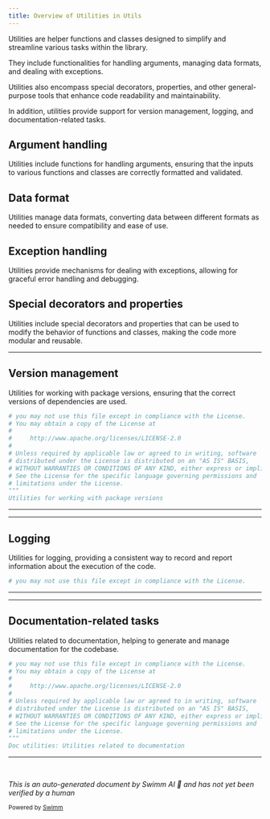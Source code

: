```yaml
---
title: Overview of Utilities in Utils
---
```

Utilities are helper functions and classes designed to simplify and streamline various tasks within the library.

They include functionalities for handling arguments, managing data formats, and dealing with exceptions.

Utilities also encompass special decorators, properties, and other general-purpose tools that enhance code readability and maintainability.

In addition, utilities provide support for version management, logging, and documentation-related tasks.

## Argument handling

Utilities include functions for handling arguments, ensuring that the inputs to various functions and classes are correctly formatted and validated.

## Data format

Utilities manage data formats, converting data between different formats as needed to ensure compatibility and ease of use.

## Exception handling

Utilities provide mechanisms for dealing with exceptions, allowing for graceful error handling and debugging.

## Special decorators and properties

Utilities include special decorators and properties that can be used to modify the behavior of functions and classes, making the code more modular and reusable.

<SwmSnippet path="/src/transformers/utils/versions.py" line="4">

---

## Version management

Utilities for working with package versions, ensuring that the correct versions of dependencies are used.

```python
# you may not use this file except in compliance with the License.
# You may obtain a copy of the License at
#
#     http://www.apache.org/licenses/LICENSE-2.0
#
# Unless required by applicable law or agreed to in writing, software
# distributed under the License is distributed on an "AS IS" BASIS,
# WITHOUT WARRANTIES OR CONDITIONS OF ANY KIND, either express or implied.
# See the License for the specific language governing permissions and
# limitations under the License.
"""
Utilities for working with package versions
```

---

</SwmSnippet>

<SwmSnippet path="/src/transformers/utils/logging.py" line="5">

---

## Logging

Utilities for logging, providing a consistent way to record and report information about the execution of the code.

```python
# you may not use this file except in compliance with the License.
```

---

</SwmSnippet>

<SwmSnippet path="/src/transformers/utils/doc.py" line="4">

---

## Documentation-related tasks

Utilities related to documentation, helping to generate and manage documentation for the codebase.

```python
# you may not use this file except in compliance with the License.
# You may obtain a copy of the License at
#
#     http://www.apache.org/licenses/LICENSE-2.0
#
# Unless required by applicable law or agreed to in writing, software
# distributed under the License is distributed on an "AS IS" BASIS,
# WITHOUT WARRANTIES OR CONDITIONS OF ANY KIND, either express or implied.
# See the License for the specific language governing permissions and
# limitations under the License.
"""
Doc utilities: Utilities related to documentation
```

---

</SwmSnippet>

&nbsp;

*This is an auto-generated document by Swimm AI 🌊 and has not yet been verified by a human*

<SwmMeta version="3.0.0" repo-id="Z2l0aHViJTNBJTNBdHJhbnNmb3JtZXJzJTNBJTNBc2h1anV1dQ==" repo-name="transformers" doc-type="overview"><sup>Powered by [Swimm](/)</sup></SwmMeta>
